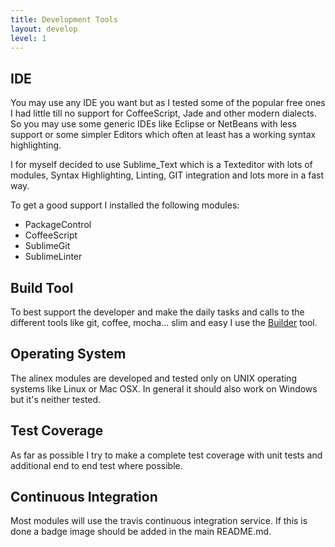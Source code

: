 ```yaml
---
title: Development Tools
layout: develop
level: 1
---
```


IDE
-------------------------------------------------

You may use any IDE you want but as I tested some of the popular free ones I
had little till no support for CoffeeScript, Jade and other modern dialects.
So you may use some generic IDEs like Eclipse or NetBeans with less support or
some simpler Editors which often at least has a working syntax highlighting.

I for myself decided to use Sublime_Text which is a Texteditor with lots of
modules, Syntax Highlighting, Linting, GIT integration and lots more in a
fast way.

To get a good support I installed the following modules:

- PackageControl
- CoffeeScript
- SublimeGit
- SublimeLinter


Build Tool
-------------------------------------------------

To best support the developer and make the daily tasks and calls to the
different tools like git, coffee, mocha... slim and easy I use the
[Builder](https://alinex.github.io/node-builder/) tool.


Operating System
-------------------------------------------------

The alinex modules are developed and tested only on UNIX operating systems
like Linux or Mac OSX. In general it should also work on Windows but it's
neither tested.


Test Coverage
-------------------------------------------------

As far as possible I try to make a complete test coverage with unit tests
and additional end to end test where possible.


Continuous Integration
-------------------------------------------------

Most modules will use the travis continuous integration service. If this is
done a badge image should be added in the main README.md.

